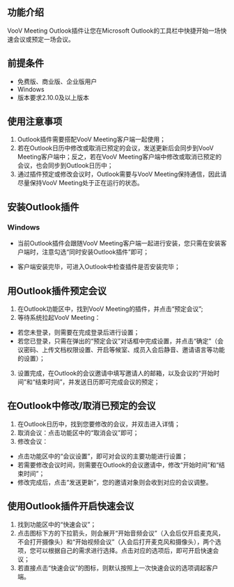 ## 功能介绍
VooV Meeting Outlook插件让您在Microsoft Outlook的工具栏中快捷开始一场快速会议或预定一场会议。

## 前提条件
- 免费版、商业版、企业版用户
- Windows
- 版本要求2.10.0及以上版本

## 使用注意事项
1. Outlook插件需要搭配VooV Meeting客户端一起使用；
2. 若在Outlook日历中修改或取消已预定的会议，发送更新后会同步到VooV Meeting客户端中；反之，若在VooV Meeting客户端中修改或取消已预定的会议，也会同步到Outlook日历中；
3. 通过插件预定或修改会议时，Outlook需要与VooV Meeting保持通信，因此请尽量保持VooV Meeting处于正在运行的状态。

## 安装Outlook插件
### Windows
- 当前Outlook插件会跟随VooV Meeting客户端一起进行安装，您只需在安装客户端时，注意勾选“同时安装Outlook插件”即可；


- 客户端安装完毕，可进入Outlook中检查插件是否安装完毕；

## 用Outlook插件预定会议

1. 在Outlook功能区中，找到VooV Meeting的插件，并点击“预定会议”;
2. 等待系统拉起VooV Meeting：
 - 若您未登录，则需要在完成登录后进行设置；
 - 若您已登录，只需在弹出的“预定会议”对话框中完成设置，并点击“确定”（会议密码、上传文档权限设置、开启等候室、成员入会后静音、邀请语言等功能的设置）；
3. 设置完成，在Outlook的会议邀请中填写邀请人的邮箱，以及会议的“开始时间”和“结束时间”，并发送日历即可完成会议的预定；
## 在Outlook中修改/取消已预定的会议

1. 在Outlook日历中，找到您要修改的会议，并双击进入详情；
2. 取消会议：点击功能区中的“取消会议”即可；
3. 修改会议：
 - 点击功能区中的“会议设置”，即可对会议的主要功能进行设置；
 - 若需要修改会议时间，则需要在Outlook的会议邀请中，修改“开始时间”和“结束时间”；
 - 修改完成后，点击“发送更新”，您的邀请对象则会收到对应的会议调整。

## 使用Outlook插件开启快速会议
1. 找到功能区中的“快速会议”；
2. 点击图标下方的下拉箭头，则会展开“开始音频会议”（入会后仅开启麦克风，不会打开摄像头）和“开始视频会议”（入会后打开麦克风和摄像头），两个选项，您可以根据自己的需求进行选择。点击对应的选项后，即可开启快速会议；
3. 若直接点击“快速会议”的图标，则默认按照上一次快速会议的选项调起客户端。
